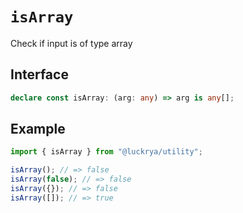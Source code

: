 # `isArray`

Check if input is of type array

## Interface

```ts
declare const isArray: (arg: any) => arg is any[];
```

## Example

```ts
import { isArray } from "@luckrya/utility";

isArray(); // => false
isArray(false); // => false
isArray({}); // => false
isArray([]); // => true
```
